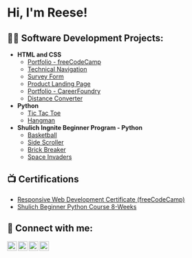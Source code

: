 <h1>Hi, I'm Reese!</h1>

<h2>👨‍💻 Software Development Projects:</h2>

- <b>HTML and CSS</b>
  - [Portfolio - freeCodeCamp](https://github.com/ReeseOchitwa/portfolio)
  - [Technical Navigation](https://github.com/ReeseOchitwa/TechNav)
  - [Survey Form](https://github.com/ReeseOchitwa/Survey)
  - [Product Landing Page](https://github.com/ReeseOchitwa/Product)
  - [Portfolio - CareerFoundry](https://github.com/ReeseOchitwa/portfolioCareer)
  - [Distance Converter](https://github.com/ReeseOchitwa/Converter)
- <b>Python</b>
  - [Tic Tac Toe](https://github.com/ReeseOchitwa/project)
  - [Hangman](https://github.com/ReeseOchitwa/Hangman)
- <b>Shulich Ingnite Beginner Program - Python</b>
  - [Basketball](https://trinket.io/python/4e46265c27)
  - [Side Scroller](https://trinket.io/python/8fd8a3b9b4)
  - [Brick Breaker](https://trinket.io/python/c75e70b8d7)
  - [Space Invaders](https://trinket.io/python/97c739397c)

<h2>📺 Certifications</h2>

- [Responsive Web Development Certificate (freeCodeCamp)](https://user-images.githubusercontent.com/123213606/213949205-99ccbe56-72b8-40d1-86bf-f587b1f27f07.png)
- [Shulich Beginner Python Course 8-Weeks](https://user-images.githubusercontent.com/123213606/213949135-a8e52811-abc7-4636-a934-69e44e617af1.png)


<h2> 🤳 Connect with me:</h2>

[<img align="left" alt="ReeseOchitwa | YouTube" width="22px" src="https://cdn.jsdelivr.net/npm/simple-icons@v3/icons/youtube.svg" />][youtube]
[<img align="left" alt="ReeseOchitwa | Twitter" width="22px" src="https://cdn.jsdelivr.net/npm/simple-icons@v3/icons/twitter.svg" />][twitter]
[<img align="left" alt="ReeseOchitwa | LinkedIn" width="22px" src="https://cdn.jsdelivr.net/npm/simple-icons@v3/icons/linkedin.svg" />][linkedin]
[<img align="left" alt="ReeseOchitwa | Instagram" width="22px" src="https://cdn.jsdelivr.net/npm/simple-icons@v3/icons/instagram.svg" />][instagram]

[twitter]: https://twitter.com/HologramPhoenix
[youtube]: https://www.youtube.com/@reeseochitwa8319
[instagram]: https://www.instagram.com/reese._.o/
[linkedin]: https://linkedin.com/in/

<!--
**joshmadakor1/joshmadakor1** is a ✨ _special_ ✨ repository because its `README.md` (this file) appears on your GitHub profile.

Here are some ideas to get you started:

- 🔭 I’m currently working on ...
- 🌱 I’m currently learning ...
- 👯 I’m looking to collaborate on ...
- 🤔 I’m looking for help with ...
- 💬 Ask me about ...
- 📫 How to reach me: ...
- 😄 Pronouns: ...
- ⚡ Fun fact: ...
-->
